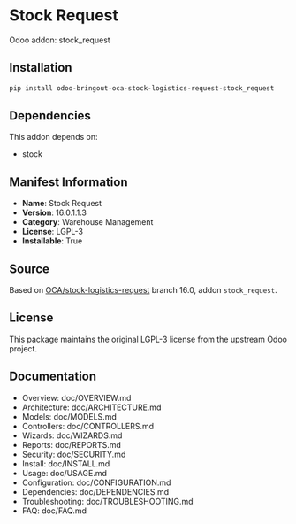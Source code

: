 # Stock Request

Odoo addon: stock_request

## Installation

```bash
pip install odoo-bringout-oca-stock-logistics-request-stock_request
```

## Dependencies

This addon depends on:
- stock

## Manifest Information

- **Name**: Stock Request
- **Version**: 16.0.1.1.3
- **Category**: Warehouse Management
- **License**: LGPL-3
- **Installable**: True

## Source

Based on [OCA/stock-logistics-request](https://github.com/OCA/stock-logistics-request) branch 16.0, addon `stock_request`.

## License

This package maintains the original LGPL-3 license from the upstream Odoo project.

## Documentation

- Overview: doc/OVERVIEW.md
- Architecture: doc/ARCHITECTURE.md
- Models: doc/MODELS.md
- Controllers: doc/CONTROLLERS.md
- Wizards: doc/WIZARDS.md
- Reports: doc/REPORTS.md
- Security: doc/SECURITY.md
- Install: doc/INSTALL.md
- Usage: doc/USAGE.md
- Configuration: doc/CONFIGURATION.md
- Dependencies: doc/DEPENDENCIES.md
- Troubleshooting: doc/TROUBLESHOOTING.md
- FAQ: doc/FAQ.md
